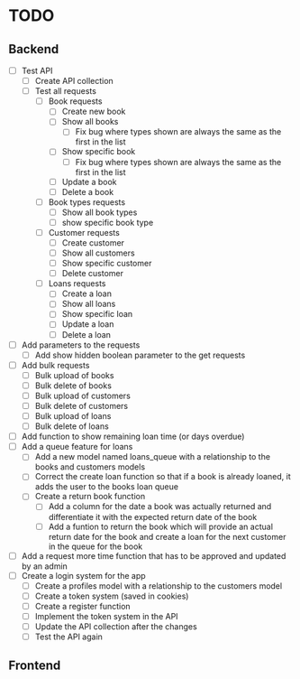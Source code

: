 # TODO

## Backend
- [ ] Test API
    - [ ] Create API collection
    - [ ] Test all requests
        - [ ] Book requests
            - [ ] Create new book
            - [ ] Show all books
                - [ ] Fix bug where types shown are always the same as the first in the list
            - [ ] Show specific book
                - [ ] Fix bug where types shown are always the same as the first in the list
            - [ ] Update a book
            - [ ] Delete a book
        - [ ] Book types requests
            - [ ] Show all book types
            - [ ] show specific book type
        - [ ] Customer requests
            - [ ] Create customer
            - [ ] Show all customers
            - [ ] Show specific customer
            - [ ] Delete customer
        - [ ] Loans requests
            - [ ] Create a loan
            - [ ] Show all loans
            - [ ] Show specific loan
            - [ ] Update a loan
            - [ ] Delete a loan
- [ ] Add parameters to the requests
    - [ ] Add show hidden boolean parameter to the get requests
- [ ] Add bulk requests
    - [ ] Bulk upload of books
    - [ ] Bulk delete of books
    - [ ] Bulk upload of customers
    - [ ] Bulk delete of customers
    - [ ] Bulk upload of loans
    - [ ] Bulk delete of loans
- [ ] Add function to show remaining loan time (or days overdue)
- [ ] Add a queue feature for loans
    - [ ] Add a new model named loans_queue with a relationship to the books and customers models
    - [ ] Correct the create loan function so that if a book is already loaned, it adds the user to the books loan queue
    - [ ] Create a return book function
        - [ ] Add a column for the date a book was actually returned and differentiate it with the expected return date of the book
        - [ ] Add a funtion to return the book which will provide an actual return date for the book and create a loan for the next customer in the queue for the book
- [ ] Add a request more time function that has to be approved and updated by an admin
- [ ] Create a login system for the app
    - [ ] Create a profiles model with a relationship to the customers model
    - [ ] Create a token system (saved in cookies)
    - [ ] Create a register function
    - [ ] Implement the token system in the API
    - [ ] Update the API collection after the changes
    - [ ] Test the API again

## Frontend

